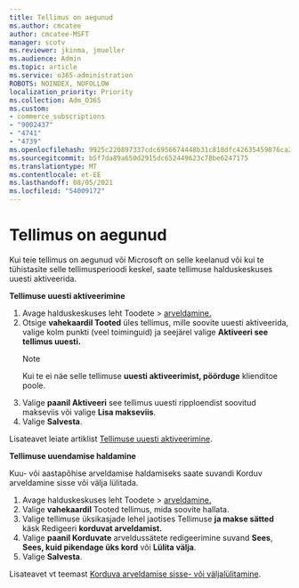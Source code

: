```yaml
---
title: Tellimus on aegunud
ms.author: cmcatee
author: cmcatee-MSFT
manager: scotv
ms.reviewer: jkinma, jmueller
ms.audience: Admin
ms.topic: article
ms.service: o365-administration
ROBOTS: NOINDEX, NOFOLLOW
localization_priority: Priority
ms.collection: Adm_O365
ms.custom:
- commerce_subscriptions
- "9002437"
- "4741"
- "4739"
ms.openlocfilehash: 9925c220897337cdc6956674448b31c818dfc42635459076ca29806f565b3050
ms.sourcegitcommit: b5f7da89a650d2915dc652449623c78be6247175
ms.translationtype: MT
ms.contentlocale: et-EE
ms.lasthandoff: 08/05/2021
ms.locfileid: "54009172"
---
```

# <a name="subscription-expired"></a>Tellimus on aegunud

Kui teie tellimus on aegunud või Microsoft on selle keelanud või kui te tühistasite selle tellimusperioodi keskel, saate tellimuse halduskeskuses uuesti aktiveerida.

**Tellimuse uuesti aktiveerimine**

1. Avage halduskeskuses leht Toodete  >  [arveldamine.](https://go.microsoft.com/fwlink/p/?linkid=842054)
2. Otsige **vahekaardil Tooted** üles tellimus, mille soovite uuesti aktiveerida, valige kolm punkti (veel toiminguid) ja seejärel valige **Aktiveeri see tellimus uuesti.**
    > [!NOTE]
    > Kui te ei näe selle tellimuse **uuesti aktiveerimist, pöörduge** klienditoe poole.
3. Valige **paanil Aktiveeri** see tellimus uuesti ripploendist soovitud makseviis või valige **Lisa makseviis**.
4. Valige **Salvesta**.

Lisateavet leiate artiklist [Tellimuse uuesti aktiveerimine](/microsoft-365/commerce/subscriptions/reactivate-your-subscription).

**Tellimuse uuendamise haldamine**

Kuu- või aastapõhise arveldamise haldamiseks saate suvandi Korduv arveldamine sisse või välja lülitada.

1. Avage halduskeskuses leht Toodete  >  [arveldamine.](https://go.microsoft.com/fwlink/p/?linkid=842054)
2. Valige **vahekaardil** Tooted tellimus, mida soovite hallata.
3. Valige tellimuse üksikasjade lehel jaotises Tellimuse **ja makse sätted** käsk Redigeeri **korduvat arveldamist.**
4. Valige **paanil Korduvate** arveldussätete redigeerimine suvand **Sees**, **Sees, kuid pikendage üks kord** või **Lülita välja**.
5. Valige **Salvesta**.

Lisateavet vt teemast [Korduva arveldamise sisse- või väljalülitamine](/microsoft-365/commerce/subscriptions/renew-your-subscription#turn-recurring-billing-off-or-on).
